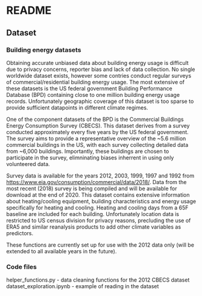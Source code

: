 # README
## Dataset

### Building energy datasets
Obtaining accurate unbiased data about building energy usage is difficult due to privacy concerns, reporter bias and lack of data collection. No single worldwide dataset exists, however some contries conduct regular surveys of commercial/residential building energy usage. The most extensive of these datasets is the US federal government Building Performance Database (BPD) containing close to one million building energy usage records. Unfortunately geographic coverage of this dataset is too sparse to provide sufficient datapoints in different climate regimes. 

One of the component datasets of the BPD is the Commercial Buildings Energy Consumption Survey (CBECS). This dataset derives from a survey conducted approximately every five years by the US federal government. The survey aims to provide a representative overview of the ~5.6 million commercial buildings in the US, with each survey collecting detailed data from ~6,000 buildings. Importantly, these buildings are chosen to participate in the survey, elimninating biases inherrent in using only volunteered data. 

Survey data is available for the years 2012, 2003, 1999, 1997 and 1992 from https://www.eia.gov/consumption/commercial/data/2018/. Data from the most recent (2018) survey is being compiled and will be available for download at the end of 2020. This dataset contains extensive information about heating/cooling equipment, building characteristics and energy usage specifically for heating and cooling. Heating and cooling days from a 65F baseline are included for each building. Unfortunately location data is restricted to US census division for privacy reasons, precluding the use of ERA5 and similar reanalysis products to add other climate variables as predictors. 

These functions are currently set up for use with the 2012 data only (will be extended to all available years in the future). 

### Code files

helper_functions.py - data cleaning functions for the 2012 CBECS dataset
dataset_exploration.ipynb - example of reading in the dataset
